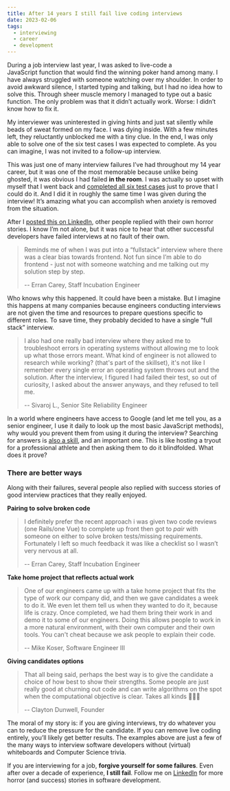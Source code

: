 ```yaml
---
title: After 14 years I still fail live coding interviews
date: 2023-02-06
tags:
  - interviewing
  - career
  - development
---
```


During a job interview last year, I was asked to live-code a JavaScript function that would find the winning poker hand among many. I have always struggled with someone watching over my shoulder. In order to avoid awkward silence, I started typing and talking, but I had no idea how to solve this. Through sheer muscle memory I managed to type out a basic function. The only problem was that it didn’t actually work. Worse: I didn’t know how to fix it.

My interviewer was uninterested in giving hints and just sat silently while beads of sweat formed on my face. I was dying inside. With a few minutes left, they reluctantly unblocked me with a tiny clue. In the end, I was only able to solve one of the six test cases I was expected to complete. As you can imagine, I was not invited to a follow-up interview.

This was just one of many interview failures I’ve had throughout my 14 year career, but it was one of the most memorable because unlike being ghosted, it was obvious I had failed **in the room**. I was actually so upset with myself
that I went back and [completed all six test cases](https://codepen.io/simpixelated/pen/MWomqem?editors=0012) just to prove that I could do it. And I did it in roughly the same time I was given during the interview! It’s amazing what you can accomplish when anxiety is removed from the situation.

After I [posted this on LinkedIn](https://www.linkedin.com/posts/jordankohl_texas-hold-em-activity-7013993305092890624-k8tn), other people replied with their own horror stories. I know I’m not alone, but it was nice to hear that other successful developers have failed interviews at no fault of their own.

> Reminds me of when I was put into a “fullstack” interview where there was a clear bias towards frontend. Not fun since I’m able to do frontend - just not with someone watching and me talking out my solution step by step.
>
> -- Erran Carey, Staff Incubation Engineer

Who knows why this happened. It could have been a mistake. But I imagine this happens at many companies because engineers conducting interviews are not given the time and resources to prepare questions specific to different roles. To save time, they probably decided to have a single “full stack” interview.

> I also had one really bad interview where they asked me to troubleshoot errors in operating systems without allowing me to look up what those errors meant. What kind of engineer is not allowed to research while working? (that's part of the skillset), it's not like I remember every single error an operating system throws out and the solution. After the interview, I figured I had failed their test, so out of curiosity, I asked about the answer anyways, and they refused to tell me.
>
> -- Sivaroj L., Senior Site Reliability Engineer

In a world where engineers have access to Google (and let me tell you, as a senior engineer, I use it daily to look up the most basic JavaScript methods), why would you prevent them from using it during the interview? Searching for answers is [also a skill](https://medium.com/how-i-learned-ruby-rails/why-googling-is-the-most-important-skill-a-developer-must-have-d69b89b22218), and an important one. This is like hosting a tryout for a professional athlete and then asking them to do it blindfolded. What does it prove?

### There are better ways

Along with their failures, several people also replied with success stories of good interview practices that they really enjoyed.

**Pairing to solve broken code**

> I definitely prefer the recent approach i was given two code reviews (one Rails/one Vue) to complete up front then got to _pair_ with someone on either to solve broken tests/missing requirements. Fortunately I left so much feedback it was like a checklist so I wasn’t very nervous at all.
>
> -- Erran Carey, Staff Incubation Engineer

**Take home project that reflects actual work**

> One of our engineers came up with a take home project that fits the type of work our company did, and then we gave candidates a week to do it. We even let them tell us when they wanted to do it, because life is crazy. Once completed, we had them bring their work in and demo it to some of our engineers. Doing this allows people to work in a more natural environment, with their own computer and their own tools. You can't cheat because we ask people to explain their code.
>
> -- Mike Koser, Software Engineer III

**Giving candidates options**

> That all being said, perhaps the best way is to give the candidate a choice of how best to show their strengths. Some people are just really good at churning out code and can write algorithms on the spot when the computational objective is clear. Takes all kinds 🤷🏻‍♂️
>
> -- Clayton Dunwell, Founder

The moral of my story is: if you are giving interviews, try do whatever you can to reduce the pressure for the candidate. If you can remove live coding entirely, you’ll likely get better results. The examples above are just a few of the many ways to interview software developers without (virtual) whiteboards and Computer Science trivia.

If you are interviewing for a job, **forgive yourself for some failures**. Even after over a decade of experience, **I still fail**. Follow me on [LinkedIn](https://www.linkedin.com/in/jordankohl/) for more horror (and success) stories in software development.
